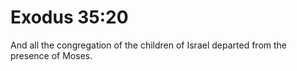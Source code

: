 # Exodus 35:20

And all the congregation of the children of Israel departed from the presence of Moses.